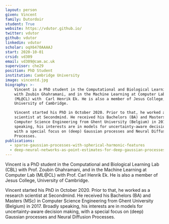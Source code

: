 ```yaml
---
layout: person
given: Vincent
family: Dutordoir
student: True
website: https://vdutor.github.io/
twitter: vdutor 
github: vdutor
linkedin: vdutor
scholar: oqX6470AAAAJ
start: 2020-10-01
crsid: vd309
email: vd309@cam.ac.uk
supervisor: che29
position: PhD Student
institution: Cambridge University
image: vincentd.jpg
biography: >-
	Vincent is a PhD student in the Computational and Biological Learning Lab (CBL)
	with Zoubin Ghahramani, and in the Machine Learning at Computer Lab
	(ML@CL) with  Carl Henrik Ek. He is also a member of Jesus College,
	University of Cambridge.

	Vincent started his PhD in October 2020. Prior to that, he worked as a research
	scientist at Secondmind. He received his Bachelors (BA) and Masters (MSc) in
	Computer Science Engineering from Ghent University (Belgium) in 2017. Broadly
	speaking, his interests are in models for uncertainty-aware decision making,
	with a special focus on (deep) Gaussian processes and Neural Diffusion
	Processes.
publications:
  - sparse-gaussian-processes-with-spherical-harmonic-features
  - deep-neural-networks-as-point-estimates-for-deep-gaussian-processes
---
```


Vincent is a PhD student in the Computational and Biological Learning Lab (CBL) with Prof. Zoubin Ghahramani, and in the Machine Learning at Computer Lab (ML@CL) with Prof. Carl Henrik Ek. He is also a member of Jesus College, University of Cambridge.

Vincent started his PhD in October 2020. Prior to that, he worked as a research scientist at Secondmind. He received his Bachelors (BA) and Masters (MSc) in Computer Science Engineering from Ghent University (Belgium) in 2017. Broadly speaking, his interests are in models for uncertainty-aware decision making, with a special focus on (deep) Gaussian processes and Neural Diffusion Processes.